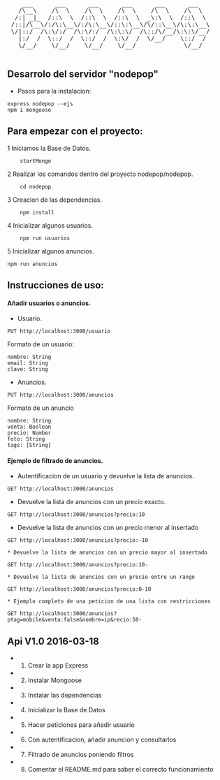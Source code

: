 <pre>
    ___      ___      ___      ___      ___      ___   
   /\__\    /\  \    /\  \    /\  \    /\  \    /\  \  
  /:| _|_  /::\  \  /::\  \  /::\  \  _\:\  \  /::\  \ 
 /::|/\__\/:/\:\__\/:/\:\__\/::\:\__\/\/::\__\/\:\:\__\
 \/|::/  /\:\/:/  /\:\/:/  /\:\:\/  /\::/\/__/\:\:\/__/
   |:/  /  \::/  /  \::/  /  \:\/  /  \/__/    \::/  / 
   \/__/    \/__/    \/__/    \/__/             \/__/  

</pre>

## Desarrolo del servidor "nodepop"

 * Pasos para la instalacion:
```	
express nodepop --ejs
npm i mongoose
```

## Para empezar con el proyecto:

 1 Iniciamos la Base de Datos.
```
	startMongo
```

  2 Realizar los comandos dentro del proyecto nodepop/nodepop.
```
	cd nodepop
```

  3 Creacion de las dependencias.
```
	npm install
```

  4 Inicializar algunos usuarios.
```
	npm run usuarios
```

   5 Inicializar algunos anuncios.
```
npm run anuncios
```



## Instrucciones de uso:

#### Añadir usuarios o anuncios.

 * Usuario.
 ```
 PUT http://localhost:3000/usuario
 ```
 Formato de un usuario: 

	nombre: String
	email: String
	clave: String


 * Anuncios.
 ```
 PUT http://localhost:3000/anuncios
 ```
 Formato de un anuncio

	nombre: String
	venta: Boolean
	precio: Number
	foto: String
	tags: [String]



#### Ejemplo de filtrado de anuncios.

  * Autentificacion de un usuario y devuelve la lista de anuncios.
 ```
 GET http://localhost:3000/anuncios
 ```

  * Devuelve la lista de anuncios con un precio exacto.
 ```
 GET http://localhost:3000/anuncios?precio:10
 ```

   * Devuelve la lista de anuncios con un precio menor al insertado
 ```
 GET http://localhost:3000/anuncios?precio:-10
 ```

    * Devuelve la lista de anuncios con un precio mayor al insertado
 ```
 GET http://localhost:3000/anuncios?precio:10-
 ```

    * Devuelve la lista de anuncios con un precio entre un rango
 ```
 GET http://localhost:3000/anuncios?precio:0-10
 ```


    * Ejemplo completo de una peticion de una lista con restricciones
 ```
 GET http://localhost:3000/anuncios?ptag=mobile&venta:false&nombre=ip&recio:50-
 ```


## Api V1.0 2016-03-18

* 1. Crear la app Express 
* 2. Instalar Mongoose
* 3. Instalar las dependencias
* 4. Inicializar la Base de Datos
* 5. Hacer peticiones para añadir usuario 
* 6. Con autentificacion, añadir anuncion y consultarlos
* 7. Filtrado de anuncios poniendo filtros
* 8. Comentar el README.md para saber el correcto funcionamiento
